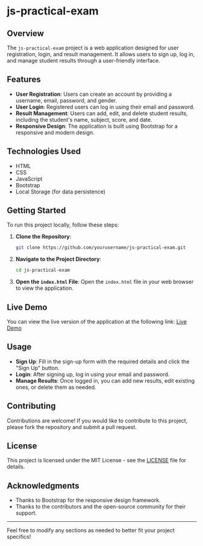 # js-practical-exam

## Overview
The `js-practical-exam` project is a web application designed for user registration, login, and result management. It allows users to sign up, log in, and manage student results through a user-friendly interface.

## Features
- **User  Registration**: Users can create an account by providing a username, email, password, and gender.
- **User  Login**: Registered users can log in using their email and password.
- **Result Management**: Users can add, edit, and delete student results, including the student's name, subject, score, and date.
- **Responsive Design**: The application is built using Bootstrap for a responsive and modern design.

## Technologies Used
- HTML
- CSS
- JavaScript
- Bootstrap
- Local Storage (for data persistence)

## Getting Started
To run this project locally, follow these steps:

1. **Clone the Repository**:
   ```bash
   git clone https://github.com/yourusername/js-practical-exam.git
   ```

2. **Navigate to the Project Directory**:
   ```bash
   cd js-practical-exam
   ```

3. **Open the `index.html` File**:
   Open the `index.html` file in your web browser to view the application.

## Live Demo
You can view the live version of the application at the following link:
[Live Demo](https://js-practical-exam.vercel.app/)

## Usage
- **Sign Up**: Fill in the sign-up form with the required details and click the "Sign Up" button.
- **Login**: After signing up, log in using your email and password.
- **Manage Results**: Once logged in, you can add new results, edit existing ones, or delete them as needed.

## Contributing
Contributions are welcome! If you would like to contribute to this project, please fork the repository and submit a pull request.

## License
This project is licensed under the MIT License - see the [LICENSE](LICENSE) file for details.

## Acknowledgments
- Thanks to Bootstrap for the responsive design framework.
- Thanks to the contributors and the open-source community for their support.

---

Feel free to modify any sections as needed to better fit your project specifics!
